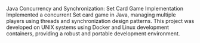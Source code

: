Java Concurrency and Synchronization: Set Card Game Implementation
Implemented a concurrent Set card game in Java, managing multiple players using threads and synchronization design patterns. This project was developed on UNIX systems using Docker and Linux development containers, providing a robust and portable development environment.
